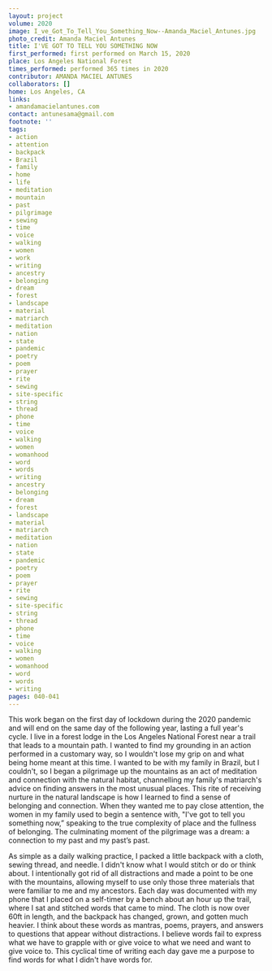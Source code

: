 ```yaml
---
layout: project
volume: 2020
image: I_ve_Got_To_Tell_You_Something_Now--Amanda_Maciel_Antunes.jpg
photo_credit: Amanda Maciel Antunes
title: I'VE GOT TO TELL YOU SOMETHING NOW
first_performed: first performed on March 15, 2020
place: Los Angeles National Forest
times_performed: performed 365 times in 2020
contributor: AMANDA MACIEL ANTUNES
collaborators: []
home: Los Angeles, CA
links:
- amandamacielantunes.com
contact: antunesama@gmail.com
footnote: ''
tags:
- action
- attention
- backpack
- Brazil
- family
- home
- life
- meditation
- mountain
- past
- pilgrimage
- sewing
- time
- voice
- walking
- women
- work
- writing
- ancestry
- belonging
- dream
- forest
- landscape
- material
- matriarch
- meditation
- nation
- state
- pandemic
- poetry
- poem
- prayer
- rite
- sewing
- site-specific
- string
- thread
- phone
- time
- voice
- walking
- women
- womanhood
- word
- words
- writing
- ancestry
- belonging
- dream
- forest
- landscape
- material
- matriarch
- meditation
- nation
- state
- pandemic
- poetry
- poem
- prayer
- rite
- sewing
- site-specific
- string
- thread
- phone
- time
- voice
- walking
- women
- womanhood
- word
- words
- writing
pages: 040-041
---
```


This work began on the first day of lockdown during the 2020 pandemic and will end on the same day of the following year, lasting a full year's cycle. I live in a forest lodge in the Los Angeles National Forest near a trail that leads to a mountain path. I wanted to find my grounding in an action performed in a customary way, so I wouldn't lose my grip on and what being home meant at this time. I wanted to be with my family in Brazil, but I couldn't, so I began a pilgrimage up the mountains as an act of meditation and connection with the natural habitat, channelling my family's matriarch's advice on finding answers in the most unusual places. This rite of receiving nurture in the natural landscape is how I learned to find a sense of belonging and connection. When they wanted me to pay close attention, the women in my family used to begin a sentence with, "I've got to tell you something now,” speaking to the true complexity of place and the fullness of belonging. The culminating moment of the pilgrimage was a dream: a connection to my past and my past’s past. 

As simple as a daily walking practice, I packed a little backpack with a cloth, sewing thread, and needle. I didn't know what I would stitch or do or think about. I intentionally got rid of all distractions and made a point to be one with the mountains, allowing myself to use only those three materials that were familiar to me and my ancestors. Each day was documented with my phone that I placed on a self-timer by a bench about an hour up the trail, where I sat and stitched words that came to mind. The cloth is now over 60ft in length, and the backpack has changed, grown, and gotten much heavier. I think about these words as mantras, poems, prayers, and answers to questions that appear without distractions. I believe words fail to express what we have to grapple with or give voice to what we need and want to give voice to. This cyclical time of writing each day gave me a purpose to find words for what I didn't have words for.